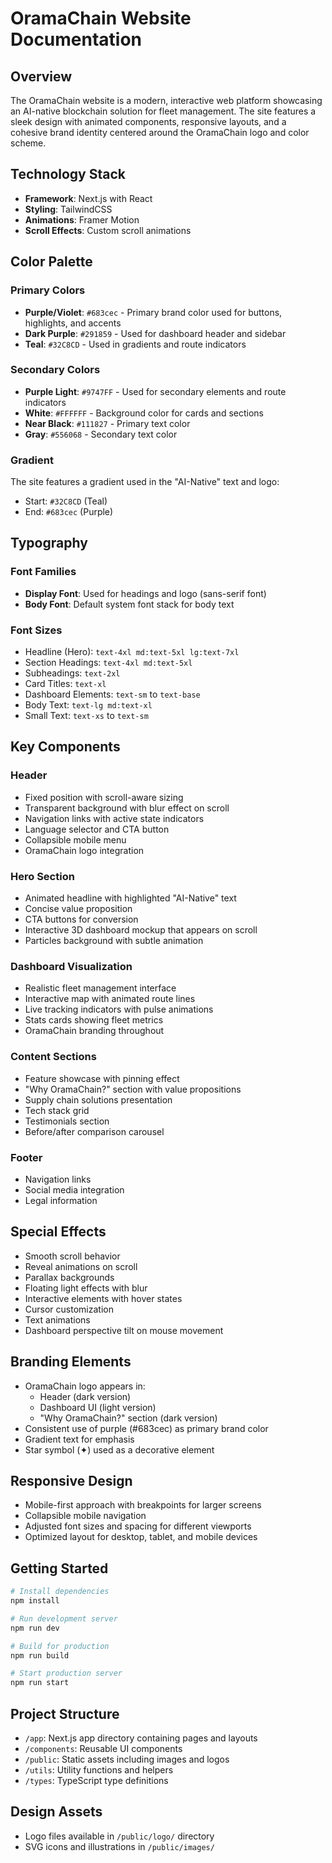 # OramaChain Website Documentation

## Overview
The OramaChain website is a modern, interactive web platform showcasing an AI-native blockchain solution for fleet management. The site features a sleek design with animated components, responsive layouts, and a cohesive brand identity centered around the OramaChain logo and color scheme.

## Technology Stack
- **Framework**: Next.js with React 
- **Styling**: TailwindCSS
- **Animations**: Framer Motion
- **Scroll Effects**: Custom scroll animations

## Color Palette

### Primary Colors
- **Purple/Violet**: `#683cec` - Primary brand color used for buttons, highlights, and accents
- **Dark Purple**: `#291859` - Used for dashboard header and sidebar
- **Teal**: `#32C8CD` - Used in gradients and route indicators

### Secondary Colors
- **Purple Light**: `#9747FF` - Used for secondary elements and route indicators
- **White**: `#FFFFFF` - Background color for cards and sections
- **Near Black**: `#111827` - Primary text color
- **Gray**: `#556068` - Secondary text color

### Gradient
The site features a gradient used in the "AI-Native" text and logo:
- Start: `#32C8CD` (Teal)
- End: `#683cec` (Purple)

## Typography

### Font Families
- **Display Font**: Used for headings and logo (sans-serif font)
- **Body Font**: Default system font stack for body text

### Font Sizes
- Headline (Hero): `text-4xl md:text-5xl lg:text-7xl`
- Section Headings: `text-4xl md:text-5xl`
- Subheadings: `text-2xl`
- Card Titles: `text-xl`
- Dashboard Elements: `text-sm` to `text-base`
- Body Text: `text-lg md:text-xl`
- Small Text: `text-xs` to `text-sm`

## Key Components

### Header
- Fixed position with scroll-aware sizing
- Transparent background with blur effect on scroll
- Navigation links with active state indicators
- Language selector and CTA button
- Collapsible mobile menu
- OramaChain logo integration

### Hero Section
- Animated headline with highlighted "AI-Native" text
- Concise value proposition
- CTA buttons for conversion
- Interactive 3D dashboard mockup that appears on scroll
- Particles background with subtle animation

### Dashboard Visualization
- Realistic fleet management interface
- Interactive map with animated route lines
- Live tracking indicators with pulse animations
- Stats cards showing fleet metrics
- OramaChain branding throughout

### Content Sections
- Feature showcase with pinning effect
- "Why OramaChain?" section with value propositions
- Supply chain solutions presentation
- Tech stack grid
- Testimonials section
- Before/after comparison carousel

### Footer
- Navigation links
- Social media integration
- Legal information

## Special Effects
- Smooth scroll behavior
- Reveal animations on scroll
- Parallax backgrounds
- Floating light effects with blur
- Interactive elements with hover states
- Cursor customization
- Text animations
- Dashboard perspective tilt on mouse movement

## Branding Elements
- OramaChain logo appears in:
  - Header (dark version)
  - Dashboard UI (light version)
  - "Why OramaChain?" section (dark version)
- Consistent use of purple (#683cec) as primary brand color
- Gradient text for emphasis
- Star symbol (✦) used as a decorative element

## Responsive Design
- Mobile-first approach with breakpoints for larger screens
- Collapsible mobile navigation
- Adjusted font sizes and spacing for different viewports
- Optimized layout for desktop, tablet, and mobile devices

## Getting Started

```bash
# Install dependencies
npm install

# Run development server
npm run dev

# Build for production
npm run build

# Start production server
npm run start
```

## Project Structure
- `/app`: Next.js app directory containing pages and layouts
- `/components`: Reusable UI components
- `/public`: Static assets including images and logos
- `/utils`: Utility functions and helpers
- `/types`: TypeScript type definitions

## Design Assets
- Logo files available in `/public/logo/` directory
- SVG icons and illustrations in `/public/images/`
